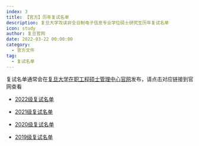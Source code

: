 ```yaml
---
index: 3
title: 【官方】历年复试名单
description: 复旦大学攻读非全日制电子信息专业学位硕士研究生历年复试名单
icon: study
author: 复旦官网
date: 2022-03-22 00:00:00
category:
  - 官方文件
tag:
  - 复试名单
---
```


复试名单通常会在[复旦大学在职工程硕士管理中心官网](http://www.mse.fudan.edu.cn/)发布，请点击对应链接到官网查看

- [2022级复试名单](http://www.mse.fudan.edu.cn/b1/b1/c13262a438705/page.htm)

- [2021级复试名单](http://www.mse.fudan.edu.cn/38/c9/c13262a276681/page.htm)

- [2020级复试名单](http://www.mse.fudan.edu.cn/84/b1/c13262a230577/page.htm)

- [2019级复试名单](http://www.mse.fudan.edu.cn/8b/e2/c13262a166882/page.htm)